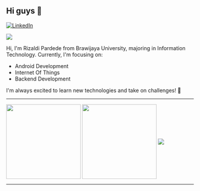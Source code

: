 ## Hi guys 👋 
[![LinkedIn](https://img.shields.io/badge/LinkedIn-%230077B5.svg?logo=linkedin&logoColor=white)](https://www.linkedin.com/in/rizaldi-pardede-7b5708261)

<img src='https://visitcount.itsvg.in/api?id=raybrilliant&icon=5&color=13' style="justify:'end"/>

Hi, I'm Rizaldi Pardede from Brawijaya University, majoring in Information Technology. Currently, I'm focusing on:
- Android Development
- Internet Of Things
- Backend Development

I'm always excited to learn new technologies and take on challenges! 🚀

---

<span>
<img align="center" height=200 src="https://github-readme-stats.vercel.app/api?username=RizaldiPardede&theme=tokyonight&hide_border=false&include_all_commits=true&count_private=true" />
</span>
<span>
<img align="center" height=200 src="https://github-readme-stats.vercel.app/api/top-langs/?username=RizaldiPardede&theme=tokyonight&langs_count=5" />
</span>
<img align="center" width='full' src='https://github-readme-streak-stats.herokuapp.com/?user=RizaldiPardede&theme=tokyonight&hide_border=false' />

---
